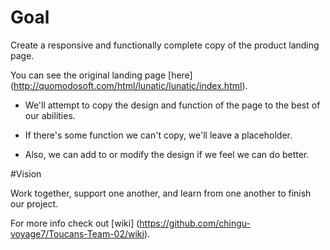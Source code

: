 # Goal

Create a responsive and functionally complete copy of the product 
landing page.

You can see the original landing page [here] 
(http://quomodosoft.com/html/lunatic/lunatic/index.html).

- We'll attempt to copy the design and function of the page to the best of 
our abilities.

- If there's some function we can't copy, we'll leave a placeholder.

- Also, we can add to or modify the design if we feel we can do better.


#Vision


Work together, support one another, and learn from one another to finish 
our project.

For more info check out [wiki] (https://github.com/chingu-voyage7/Toucans-Team-02/wiki).